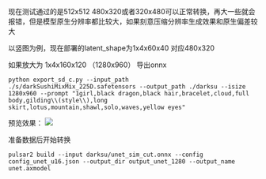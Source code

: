 现在测试通过的是512x512 480x320或者320x480可以正常转换，再大一些就会报错，但是模型原生分辨率都比较大，如果刻意压缩分辨率生成效果和原生偏差较大

以竖图为例，现在部署的latent_shape为1x4x60x40 对应480x320

如果放大为 1x4x160x120 （1280x960）
导出onnx
```
python export_sd_c.py --input_path ./s/darkSushiMixMix_225D.safetensors --output_path ./darksu --isize 1280x960 --prompt "1girl,black dragon,black hair,bracelet,cloud,full body,gilding\\(style\\),long skirt,lotus,mountain,shawl,solo,waves,yellow eyes"
```

预览效果：
![](test.jpg)


准备数据后开始转换
```
pulsar2 build --input darksu/unet_sim_cut.onnx --config config_unet_u16.json --output_dir output_unet_1280 --output_name unet.axmodel
```
